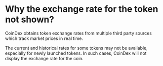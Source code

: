 # Why the exchange rate for the token not shown?

CoinDex obtains token exchange rates from multiple third party sources which track market prices in real time.

The current and historical rates for some tokens may not be available, especially for newly launched tokens. In such cases, CoinDex will not display the exchange rate for the coin.

